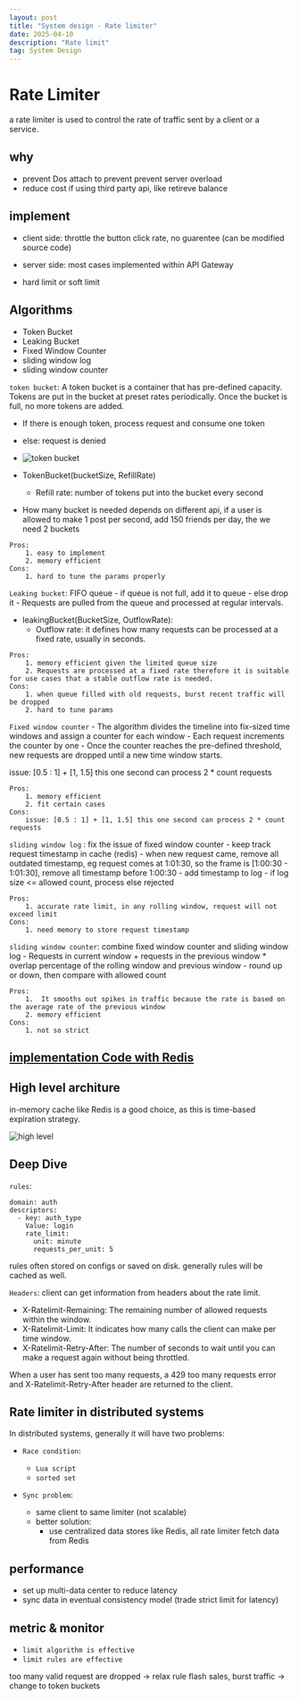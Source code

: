 ```yaml
---
layout: post
title: "System design - Rate limiter"
date: 2025-04-10
description: "Rate limit"
tag: System Design
---
```


# Rate Limiter

a rate limiter is used to control the rate of traffic sent by a client or a
service.

## why

- prevent Dos attach to prevent prevent server overload
- reduce cost if using third party api, like retireve balance

## implement

- client side: throttle the button click rate, no guarentee (can be modified source code)
- server side: most cases implemented within API Gateway

- hard limit or soft limit

## Algorithms

- Token Bucket
- Leaking Bucket
- Fixed Window Counter
- sliding window log
- sliding window counter

`token bucket`: A token bucket is a container that has pre-defined capacity. Tokens are put in the bucket at preset rates periodically. Once the bucket is full, no more tokens are added.

- If there is enough token, process request and consume one token
- else: request is denied
- ![token bucket](https://media2.dev.to/dynamic/image/width=800%2Cheight=%2Cfit=scale-down%2Cgravity=auto%2Cformat=auto/https%3A%2F%2Fdev-to-uploads.s3.amazonaws.com%2Fi%2Fmkifh9c3ze4i9ir5j4mo.png)

- TokenBucket(bucketSize, RefillRate)
  - Refill rate: number of tokens put into the bucket every second

- How many bucket is needed depends on different api, if a user is allowed to make 1 post per second, add 150 friends per day, the we need 2 buckets

```text
Pros:
    1. easy to implement
    2. memory efficient
Cons:
    1. hard to tune the params properly
```

`Leaking bucket`: FIFO queue
    - if queue is not full, add it to queue
    - else drop it
    - Requests are pulled from the queue and processed at regular intervals.

- leakingBucket(BucketSize, OutflowRate):
  - Outflow rate: it defines how many requests can be processed at a fixed rate, usually in seconds.

```text
Pros:
    1. memory efficient given the limited queue size
    2. Requests are processed at a fixed rate therefore it is suitable for use cases that a stable outflow rate is needed.
Cons:
    1. when queue filled with old requests, burst recent traffic will be dropped
    2. hard to tune params
```

`Fixed window counter`
    - The algorithm divides the timeline into fix-sized time windows and assign a counter for each window
    - Each request increments the counter by one
    - Once the counter reaches the pre-defined threshold, new requests are dropped until a new time window starts.

issue: [0.5 : 1] + [1, 1.5] this one second can process 2 * count requests

```text
Pros:
    1. memory efficient
    2. fit certain cases
Cons:
    issue: [0.5 : 1] + [1, 1.5] this one second can process 2 * count requests
```

`sliding window log` : fix the issue of fixed window counter
    - keep track request timestamp in cache (redis)
    - when new request came, remove all outdated timestamp, eg request comes at 1:01:30, so the frame is [1:00:30 - 1:01:30], remove all timestamp before 1:00:30
    - add timestamp to log
    - if log size <= allowed count, process else rejected

```text
Pros:
    1. accurate rate limit, in any rolling window, request will not exceed limit
Cons:
    1. need memory to store request timestamp
```

`sliding window counter`: combine fixed window counter and sliding window log
    - Requests in current window + requests in the previous window * overlap percentage of the rolling window and previous window
    - round up or down, then compare with allowed count

```text
Pros:
    1.  It smooths out spikes in traffic because the rate is based on the average rate of the previous window
    2. memory efficient
Cons:
    1. not so strict
```

## [implementation Code with Redis](https://systemsdesign.cloud/SystemDesign/RateLimiter)

## High level architure

in-memory cache like Redis is a good choice, as this is time-based expiration strategy.

![high level](https://thealgoristsblob.blob.core.windows.net/thealgoristsimages/rate-limiter-sys-design-3.jpeg)

## Deep Dive

`rules`:

```text
domain: auth
descriptors:
  - key: auth_type
    Value: login
    rate_limit:
      unit: minute
      requests_per_unit: 5
```

rules often stored on configs or saved on disk. generally rules will be cached as well.

`Headers`:
client can get information from headers about the rate limit.

- X-Ratelimit-Remaining: The remaining number of allowed requests within the window.
- X-Ratelimit-Limit: It indicates how many calls the client can make per time window.
- X-Ratelimit-Retry-After: The number of seconds to wait until you can make a request again without being throttled.

When a user has sent too many requests, a 429 too many requests error and X-Ratelimit-Retry-After header are returned to the client.

## Rate limiter in distributed systems

In distributed systems, generally it will have two problems:

- `Race condition`:
    - `Lua script`
    - `sorted set`

- `Sync problem`:
    - same client to same limiter (not scalable)
    - better solution:
        - use centralized data stores like Redis, all rate limiter fetch data from Redis

## performance

- set up multi-data center to reduce latency
- sync data in eventual consistency model (trade strict limit for latency)

## metric & monitor

- `limit algorithm is effective`
- `limit rules are effective`

too many valid request are dropped -> relax rule
flash sales, burst traffic -> change to token buckets
